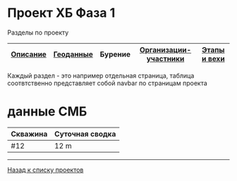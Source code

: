 # Проект ХБ Фаза 1

Разделы по проекту

| [Описание](1.html) | [Геоданные](1_geo.html) | Бурение | [Организации-участники](1_org.html) | [Этапы и вехи](1_plan.html) |
|-------|--------|---------|---------|---------|


Каждый раздел - это например отдельная страница, таблица соотвтственно представляет собой navbar по страницам проекта

# данные СМБ

| Скважина | Суточная сводка |
|----------|-----------------|
| #12 | 12 m |
---

[Назад к списку проектов](https://ygpn.github.io/)
